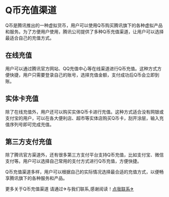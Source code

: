 # Q币充值渠道

Q币是腾讯推出的一种虚拟货币，用户可以使用Q币购买腾讯旗下的各种虚拟产品和服务。为了方便用户使用，腾讯公司提供了多种Q币充值渠道，让用户可以选择最适合自己的充值方式。

## 在线充值

用户可以通过腾讯官方网站、QQ充值中心等在线渠道进行Q币充值。这种方式方便快捷，用户只需要登录自己的账号，选择充值金额，支付成功后Q币会立即到账。

## 实体卡充值

除了在线充值外，用户还可以购买实体Q币卡进行充值。这种方式适合没有网银或支付宝的用户，可以在各大便利店、超市等实体店购买Q币卡，刮开涂层，输入充值序列号即可完成充值。

## 第三方支付充值

除了腾讯官方渠道外，还有很多第三方支付平台支持Q币充值，比如支付宝、微信支付等。用户可以选择自己常用的支付方式进行Q币充值，方便快捷。

Q币充值渠道多样，用户可以根据自己的实际情况选择最合适的充值方式，以便畅享腾讯旗下的各种服务和产品。

更多关于Q币充值渠道 请通过✈与我们联系,感谢阅读！[点我联系✈](https://hk.G208.com)